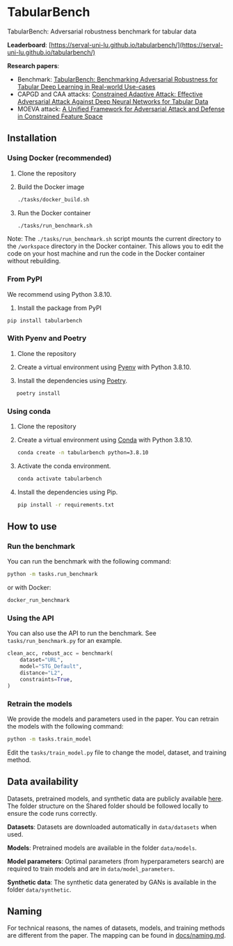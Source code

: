 # TabularBench

TabularBench: Adversarial robustness benchmark for tabular data

**Leaderboard**: [https://serval-uni-lu.github.io/tabularbench/](https://serval-uni-lu.github.io/tabularbench/)

**Research papers**:

- Benchmark: [TabularBench: Benchmarking Adversarial Robustness for Tabular Deep Learning in Real-world Use-cases](./references/tabularbench.pdf)
- CAPGD and CAA attacks: [Constrained Adaptive Attack: Effective Adversarial Attack Against Deep Neural Networks for Tabular Data](https://arxiv.org/abs/2406.00775)
- MOEVA attack: [A Unified Framework for Adversarial Attack and Defense in Constrained Feature Space](https://arxiv.org/abs/2112.01156)

## Installation

### Using Docker (recommended)

1. Clone the repository

2. Build the Docker image

    ```bash
    ./tasks/docker_build.sh
    ```

3. Run the Docker container

    ```bash
    ./tasks/run_benchmark.sh
    ```

Note: The `./tasks/run_benchmark.sh` script mounts the current directory to the `/workspace` directory in the Docker container.
This allows you to edit the code on your host machine and run the code in the Docker container without rebuilding.

### From PyPI

We recommend using Python 3.8.10.

1. Install the package from PyPI

```bash
pip install tabularbench
```

### With Pyenv and Poetry

1. Clone the repository

2. Create a virtual environment using [Pyenv](https://github.com/pyenv/pyenv) with Python 3.8.10.

3. Install the dependencies using [Poetry](https://python-poetry.org/).

 ```bash
    poetry install
 ```

### Using conda

1. Clone the repository

2. Create a virtual environment using [Conda](https://docs.anaconda.com/free/miniconda/) with Python 3.8.10.

    ```bash
    conda create -n tabularbench python=3.8.10
    ```

3. Activate the conda environment.

    ```bash
    conda activate tabularbench
    ```

4. Install the dependencies using Pip.

    ```bash
    pip install -r requirements.txt
    ```

## How to use

### Run the benchmark

You can run the benchmark with the following command:

```bash
python -m tasks.run_benchmark
```

or with Docker:

```bash
docker_run_benchmark
```

### Using the API

You can also use the API to run the benchmark. See `tasks/run_benchmark.py` for an example.

```python
clean_acc, robust_acc = benchmark(
    dataset="URL",
    model="STG_Default",
    distance="L2",
    constraints=True,
)
```

### Retrain the models

We provide the models and parameters used in the paper.
You can retrain the models with the following command:

```bash
python -m tasks.train_model
```

Edit the `tasks/train_model.py` file to change the model, dataset, and training method.

## Data availability

Datasets, pretrained models, and synthetic data are publicly available [here](https://uniluxembourg-my.sharepoint.com/:f:/g/personal/thibault_simonetto_uni_lu/EvkG4BI0EqJFu436biA2C_sBpkEKTTjA5PgZU_Z9jwNNSA?e=62a4Dm).
The folder structure on the Shared folder should be followed locally to ensure the code runs correctly.

**Datasets**: Datasets are downloaded automatically in `data/datasets` when used.

**Models**: Pretrained models are available in the folder `data/models`.

**Model parameters**: Optimal parameters (from hyperparameters search) are required to train models and are in `data/model_parameters`.

**Synthetic data**: The synthetic data generated by GANs is available in the folder `data/synthetic`.

## Naming

For technical reasons, the names of datasets, models, and training methods are different from the paper.
The mapping can be found in [docs/naming.md](docs/naming.md).
